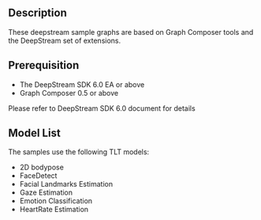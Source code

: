 ## Description
These deepstream sample graphs are based on Graph Composer tools and the DeepStream set of extensions.
 
## Prerequisition
* The DeepStream SDK 6.0 EA or above
* Graph Composer 0.5 or above

Please refer to DeepStream SDK 6.0 document for details

## Model List
The samples use the following TLT models:

* 2D bodypose
* FaceDetect
* Facial Landmarks Estimation
* Gaze Estimation
* Emotion Classification
* HeartRate Estimation
